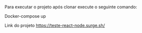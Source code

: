 Para executar o projeto após clonar execute o seguinte comando:

Docker-compose up


Link do projeto
https://teste-react-node.surge.sh/

